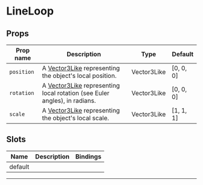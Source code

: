 # LineLoop

## Props

| Prop name | Description                                                                                     | Type        | Default            |
| --------- | ----------------------------------------------------------------------------------------------- | ----------- | ------------------ |
|` position  `| A [Vector3Like](/types#vector3like) representing the object's local position.                   | Vector3Like | [0, 0, 0] |
|` rotation  `| A [Vector3Like](/types#vector3like) representing local rotation (see Euler angles), in radians. | Vector3Like | [0, 0, 0] |
|` scale     `| A [Vector3Like](/types#vector3like) representing the object's local scale.                      | Vector3Like | [1, 1, 1] |

## Slots

| Name    | Description | Bindings |
| ------- | ----------- | -------- |
| default |             |          |

---
